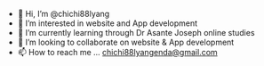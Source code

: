 - 👋 Hi, I’m @chichi88lyang
- 👀 I’m interested in website and App development
- 🌱 I’m currently learning through Dr Asante Joseph online studies
- 💞️ I’m looking to collaborate on website & App development
- 📫 How to reach me ...
chichi88lyangenda@gmail.com
<!---
chichi88lyang/chichi88lyang is a ✨ special ✨ repository because its `README.md` (this file) appears on your GitHub profile.
You can click the Preview link to take a look at your changes.
--->

